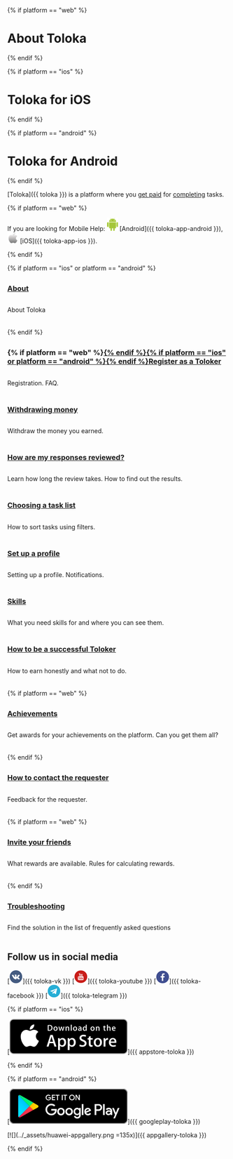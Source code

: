<style scoped>
.grid-container {
  display: grid;
  grid-template-columns: repeat(auto-fit, minmax(300px, 1fr));
  column-gap: 50px;
  row-gap: 20px;
}
.grid-item {
  display: flex;
  flex-direction: column;
}
h2 {
  padding-top: 32px !important;
  margin-top: 0 !important;
}
h3 {
  padding-top: 8px !important;
  margin-top: 0 !important;
}
</style>

{% if platform == "web" %}
# About Toloka
{% endif %}

{% if platform == "ios" %}
# Toloka for iOS
{% endif %}

{% if platform == "android" %}
# Toloka for Android
{% endif %}

[Toloka]({{ toloka }}) is a platform where you [get paid](./priemka.md#pay) for [completing](./tasks.md) tasks.

{% if platform == "web" %}

If you are looking for Mobile Help: ![](../_assets/main/icon_android.png) [Android]({{ toloka-app-android }}), ![](../_assets/main/icon_apple.png) [iOS]({{ toloka-app-ios }}).

{% endif %}

<div class="grid-container">
    {% if platform == "ios" or platform == "android" %}
    <div class="grid-item">
        <h3><a href="about">About</a></h3>
        <p>About Toloka</p>
    </div>
    {% endif %}
    <div class="grid-item">
        <h3>{% if platform == "web" %}<a href="register">{% endif %}{% if platform == "ios" or platform == "android" %}<a href="auth">{% endif %}Register as a Toloker</a></h3>
        <p>Registration. FAQ.</p>
    </div>
    <div class="grid-item">
        <h3><a href="pay/about">Withdrawing money</a></h3>
        <p>Withdraw the money you earned.</p>
    </div>
    <div class="grid-item">
        <h3><a href="priemka">How are my responses reviewed?</a></h3>
        <p>Learn how long the review takes. How to find out the results.</p>
    </div>
    <div class="grid-item">
        <h3><a href="task-select">Choosing a task list</a></h3>
        <p>How to sort tasks using filters.</p>
    </div>
    <div class="grid-item">
        <h3><a href="profile">Set up a profile</a></h3>
        <p>Setting up a profile. Notifications.</p>
    </div>
    <div class="grid-item">
        <h3><a href="skills">Skills</a></h3>
        <p>What you need skills for and where you can see them.</p>
    </div>
    <div class="grid-item">
        <h3><a href="tasks">How to be a successful Toloker</a></h3>
        <p>How to earn honestly and what not to do.</p>
    </div>
    {% if platform == "web" %}
    <div class="grid-item">
        <h3><a href="achievements">Achievements</a></h3>
        <p>Get awards for your achievements on the platform. Can you get them all?</p>
    </div>
    {% endif %}
    <div class="grid-item">
        <h3><a href="messages">How to contact the requester</a></h3>
        <p>Feedback for the requester.</p>
    </div>
    {% if platform == "web" %}
    <div class="grid-item">
        <h3><a href="referal">Invite your friends</a></h3>
        <p>What rewards are available. Rules for calculating rewards.</p>
    </div>
    {% endif %}
    <div class="grid-item">
        <h3><a href="troubleshooting/troubleshooting">Troubleshooting</a></h3>
        <p>Find the solution in the list of frequently asked questions</p>
    </div>
</div>

## Follow us in social media

[![](../_assets/vk.png)]({{ toloka-vk }}) [![](../_assets/youtube.png)]({{ toloka-youtube }}) [![](../_assets/fb.png)]({{ toloka-facebook }}) [![](../_assets/tm.png)]({{ toloka-telegram }})

{% if platform == "ios" %}

[![](../_assets/appstore.svg)]({{ appstore-toloka }})

{% endif %}

{% if platform == "android" %}

[![](../_assets/googleplay.svg)]({{ googleplay-toloka }})

[![](../_assets/huawei-appgallery.png =135x)]({{ appgallery-toloka }})

{% endif %}

